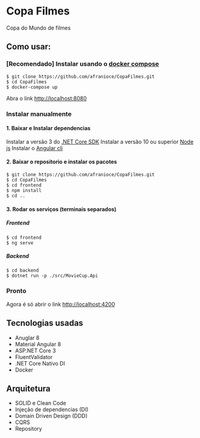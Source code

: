 # Copa Filmes

Copa do Mundo de filmes

## Como usar:

### [Recomendado] Instalar usando o [docker compose](https://docs.docker.com/compose/install/)

```
$ git clone https://github.com/afranioce/CopaFilmes.git
$ cd CopaFilmes
$ docker-compose up
```

Abra o link [http://localhost:8080](http://localhost:8080)

### Instalar manualmente

#### 1. Baixar e Instalar dependencias

Instalar a versão 3 do [.NET Core SDK](https://dotnet.microsoft.com/download/dotnet-core/3.0)
Instalar a versão 10 ou superior [Node js](https://cli.angular.io/)
Instalar o [Angular cli](https://cli.angular.io/)

#### 2. Baixar o repositorio e instalar os pacotes

```
$ git clone https://github.com/afranioce/CopaFilmes.git
$ cd CopaFilmes
$ cd frontend
$ npm install
$ cd ..
```

#### 3. Rodar os serviços (terminais separados)

##### Frontend

```
$ cd frontend
$ ng serve
```

##### Backend

```
$ cd backend
$ dotnet run -p ./src/MovieCup.Api
```

### Pronto

Agora é só abrir o link [http://localhost:4200](http://localhost:4200)

## Tecnologias usadas

* Anuglar 8
* Material Angular 8
* ASP.NET Core 3
* FluentValidator
* .NET Core Nativo DI
* Docker

## Arquitetura

* SOLID e Clean Code
* Injeção de dependencias (DI)
* Domain Driven Design (DDD)
* CQRS
* Repository
